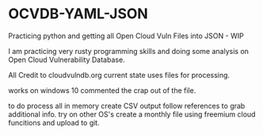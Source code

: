 # OCVDB-YAML-JSON
Practicing python and getting all Open Cloud Vuln Files into JSON - WIP

I am practicing very rusty programming skills and doing some analysis on Open Cloud Vulnerability Database. 

All Credit to cloudvulndb.org
current state uses files for processing.

works on windows 10 
commented the crap out of the file.

to do
process all in memory
create CSV output
follow references to grab additional info.
try on other OS's
create a monthly file using freemium cloud funcitions and upload to git.

